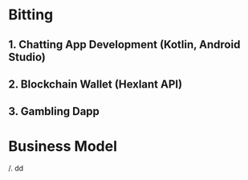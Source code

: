 # Bitting

## 1. Chatting App Development (Kotlin, Android Studio)

## 2. Blockchain Wallet (Hexlant API)

## 3. Gambling Dapp

# Business Model
/. dd
